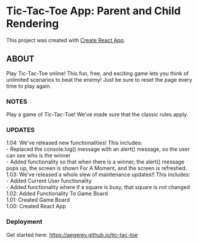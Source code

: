 # Tic-Tac-Toe App: Parent and Child Rendering

This project was created with [Create React App](https://github.com/facebook/create-react-app).

## ABOUT
Play Tic-Tac-Toe online! This fun, free, and exciting game lets you think of unlimited scenarios to beat the enemy! Just be sure to reset the page every time to play again.

### NOTES 
Play a game of Tic-Tac-Toe! We've made sure that the classic rules apply.

### UPDATES
1.04: We've released new functionalities! This includes: <br/>
    - Replaced the console.log() message with an alert() message, so the user can see who is the winner <br/>
    - Added functionality so that when there is a winner, the alert() message pops up, the screen is shown For A Moment, and the screen is refreshed. <br/>
1.03: We've released a whole slew of maintenance updates!! This includes:  <br/>
    - Added Current User functionality<br/>
    - Added functionality where if a square is busy, that square is not changed<br/>
1.02: Added Functionality To Game Board <br/>
1.01: Created Game Board <br/>
1.00: Created React App <br/>


### Deployment
Get started here: https://aegerev.github.io/tic-tac-toe
